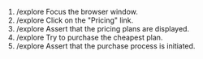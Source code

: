 1. /explore Focus the browser window.
2. /explore Click on the "Pricing" link.
3. /explore Assert that the pricing plans are displayed.
4. /explore Try to purchase the cheapest plan.
5. /explore Assert that the purchase process is initiated.